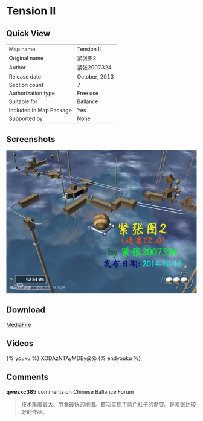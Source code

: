 # Tension II

## Quick View

|||
|:---|:---|
|Map name|Tension II|
|Original name|紧张图2|
|Author|紧张2007324|
|Release date|October, 2013|
|Section count|7|
|Authorization type|Free use|
|Suitable for|Ballance|
|Included in Map Package|Yes|
|Supported by|None|

## Screenshots

![img](../../../assets/customMapIndex/tensionII.jpg)


## Download

[MediaFire](https://www.mediafire.com/download/0vk71gw5elj3780)


## Videos

{% youku %} XODAzNTAyMDEy@@ {% endyouku %}


## Comments

**qwezxc385** comments on Chinese Ballance Forum

> 技术难度最大、节奏最快的地图。首次实现了蓝色柱子的渐变。是紧张比较好的作品。

